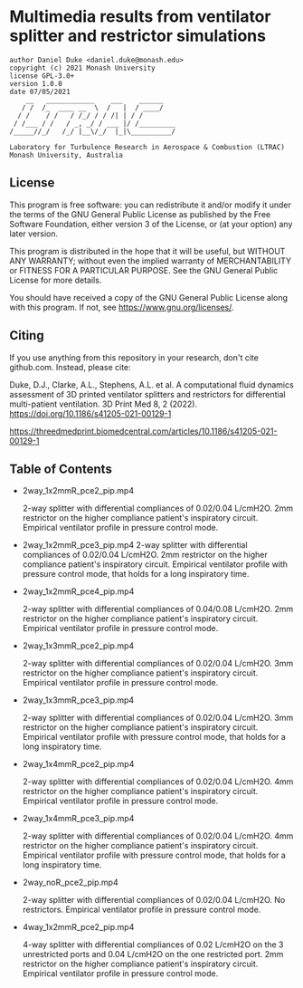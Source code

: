 # Multimedia results from ventilator splitter and restrictor simulations

    author Daniel Duke <daniel.duke@monash.edu>
    copyright (c) 2021 Monash University
    license GPL-3.0+
    version 1.0.0
    date 07/05/2021
        __   ____________    ___    ______
       / /  /_  ____ __  \  /   |  / ____/
      / /    / /   / /_/ / / /| | / /
     / /___ / /   / _, _/ / ___ |/ /_________
    /_____//_/   /_/ |__\/_/  |_|\__________/

    Laboratory for Turbulence Research in Aerospace & Combustion (LTRAC)
    Monash University, Australia

## License

This program is free software: you can redistribute it and/or modify it under the terms of the GNU General Public License as published by the Free Software Foundation, either version 3 of the License, or (at your option) any later version.

This program is distributed in the hope that it will be useful, but WITHOUT ANY WARRANTY; without even the implied warranty of MERCHANTABILITY or FITNESS FOR A PARTICULAR PURPOSE.  See the GNU General Public License for more details.

You should have received a copy of the GNU General Public License along with this program.  If not, see <https://www.gnu.org/licenses/>.

##  Citing

If you use anything from this repository in your research, don't cite github.com. Instead, please cite:

Duke, D.J., Clarke, A.L., Stephens, A.L. et al. A computational fluid dynamics assessment of 3D printed ventilator splitters and restrictors for differential multi-patient ventilation. 3D Print Med 8, 2 (2022). https://doi.org/10.1186/s41205-021-00129-1

https://threedmedprint.biomedcentral.com/articles/10.1186/s41205-021-00129-1
 
## Table of Contents

- 2way_1x2mmR_pce2_pip.mp4

	2-way splitter with differential compliances of 0.02/0.04 L/cmH2O. 2mm restrictor on the higher compliance patient's inspiratory circuit. Empirical ventilator profile in pressure control mode.

- 2way_1x2mmR_pce3_pip.mp4
	2-way splitter with differential compliances of 0.02/0.04 L/cmH2O. 2mm restrictor on the higher compliance patient's inspiratory circuit. Empirical ventilator profile with pressure control mode, that holds for a long inspiratory time.

- 2way_1x2mmR_pce4_pip.mp4

	2-way splitter with differential compliances of 0.04/0.08 L/cmH2O. 2mm restrictor on the higher compliance patient's inspiratory circuit. Empirical ventilator profile in pressure control mode.

- 2way_1x3mmR_pce2_pip.mp4

	2-way splitter with differential compliances of 0.02/0.04 L/cmH2O. 3mm restrictor on the higher compliance patient's inspiratory circuit. Empirical ventilator profile in pressure control mode.

- 2way_1x3mmR_pce3_pip.mp4

	2-way splitter with differential compliances of 0.02/0.04 L/cmH2O. 3mm restrictor on the higher compliance patient's inspiratory circuit. Empirical ventilator profile with pressure control mode, that holds for a long inspiratory time.

- 2way_1x4mmR_pce2_pip.mp4

	2-way splitter with differential compliances of 0.02/0.04 L/cmH2O. 4mm restrictor on the higher compliance patient's inspiratory circuit. Empirical ventilator profile in pressure control mode.

- 2way_1x4mmR_pce3_pip.mp4

	2-way splitter with differential compliances of 0.02/0.04 L/cmH2O. 4mm restrictor on the higher compliance patient's inspiratory circuit. Empirical ventilator profile with pressure control mode, that holds for a long inspiratory time.

- 2way_noR_pce2_pip.mp4

	2-way splitter with differential compliances of 0.02/0.04 L/cmH2O. No restrictors. Empirical ventilator profile in pressure control mode.

- 4way_1x2mmR_pce2_pip.mp4

	4-way splitter with differential compliances of 0.02 L/cmH2O on the 3 unrestricted ports and 0.04 L/cmH2O on the one restricted port. 2mm restrictor on the higher compliance patient's inspiratory circuit. Empirical ventilator profile in pressure control mode.
